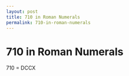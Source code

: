 ```yaml
---
layout: post
title: 710 in Roman Numerals
permalink: 710-in-roman-numerals
---
```


# 710 in Roman Numerals

710 = DCCX
